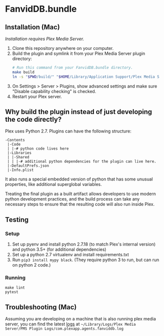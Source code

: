 # FanvidDB.bundle

## Installation (Mac)

_Installation requires Plex Media Server._

1. Clone this repository anywhere on your computer.
2. Build the plugin and symlink it from your Plex Media Server plugin directory:
   ```bash
   # Run this command from your FanvidDB.bundle directory.
   make build
   ln -s "$PWD/build/" "$HOME/Library/Application Support/Plex Media Server/Plug-ins/FanvidDB.bundle"
   ```
3. On Settings > Server > Plugins, show advanced settings and make sure "Disable capability checking" is checked.
4. Restart your Plex server.

## Why build the plugin instead of just developing the code directly?

Plex uses Python 2.7. Plugins can have the following structure:

```
-Contents
 |-Code
 | |-# python code lives here
 |-Libraries
 | |-Shared
 | | |-# additional python dependencies for the plugin can live here.
 |-DefaultPrefs.json
 |-Info.plist
```

It also runs a special embedded version of python that has some unusual properties, like additional superglobal variables.

Treating the final plugin as a built artifact allows developers to use modern python development practices, and the build process can take any necessary steps to ensure that the resulting code will also run inside Plex.

## Testing

### Setup

1. Set up pyenv and install python 2.7.18 (to match Plex's internal version) and python 3.5+ (for additional dependencies)
2. Set up a python 2.7 virtualenv and install requirements.txt
3. Run `pip3 install mypy black`. (They require python 3 to run, but can run on python 2 code.) 

### Running

```
make lint
pytest
```

## Troubleshooting (Mac)

Assuming you are developing on a machine that is also running plex media server, you can find the latest [logs](https://support.plex.tv/articles/200250417-plex-media-server-log-files/) at `~/Library/Logs/Plex Media Server/PMS Plugin Logs/com.plexapp.agents.fanviddb.log`

